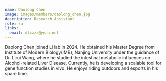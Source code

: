 ```yaml
---
name: Daolong Chen
image: images/members/daolong_chen.jpg
description: Research Assistant
role: ra
links:
  email: dlczzz@yeah.net
---
```


Daolong Chen joined Li lab in 2024. He obtained his Master Degree from Institute of Modern Biology(IMB), Nanjing University under the guidance of Dr. Lirui Wang, where he studied the intestinal metabolic influences on Alcohol-related Liver Disease. Currently, he is developing a scalable tool for gene function studies in vivo. He enjoys riding outdoors and esports in his spare time.
